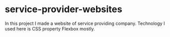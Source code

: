 # service-provider-websites
In this project I made a website of service providing company. Technology I used here is CSS property Flexbox mostly.
